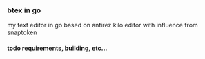 ### btex in go

my text editor in go based on antirez kilo editor with influence from snaptoken


#### todo requirements, building, etc...